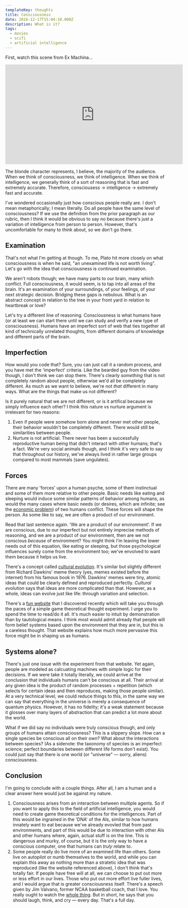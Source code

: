 ```yaml
---
templateKey: thoughts
title: Consciousness
date: 2016-12-17T15:04:10.000Z
description: What is it?
tags:
  - movies
  - scifi
  - artificial intelligence
---
```


First, watch this scene from Ex Machina...

<iframe width="560" height="315" src="https://www.youtube.com/embed/Cfq0lUXexQA" frameborder="0" allow="accelerometer; autoplay; encrypted-media; gyroscope; picture-in-picture" allowfullscreen></iframe>

The blonde character represents, I believe, the majority of the audience. When we think of consciousness, we think of intelligence. When we think of intelligence, we generally think of a sort of reasoning that is fast and extremely accurate. Therefore, consciousess -> intelligence -> extremely fast and accurate.

I've wondered occasionally just how conscious people really are. I don't mean metaphorically; I mean literally. Do all people have the same level of consciousness? If we use the definition from the prior paragraph as our rubric, then I think it would be obvious to say no because there's just a variation of intelligence from person to person. However, that's uncomfortable for many to think about, so we don't go there.

## Examination

That's not what I'm getting at though. To me, Plato hit more closely on what consciousness is when he said, "an unexamined life is not worth living". Let's go with the idea that consciousness is continued examination.

We aren't robots though; we have many parts to our brain, many which conflict. Full consciousness, it would seem, is to tap into all areas of the brain. It's an examination of your surroundings, of your feelings, of your next strategic decision. Bridging these gaps is nebulous. What is an abstract concept in relation to the tree in your front yard in relation to heartbreak or love?

Let's try a different line of reasoning. Consciousness is what humans have (or at least we can start there until we can study and verify a new type of consciousness). Humans have an imperfect sort of web that ties together all kind of technically unrelated thoughts, from different domains of knowledge and different parts of the brain.

## Imperfection

How would you code that? Sure, you can just call it a random process, and you have met the 'imperfect' criteria. Like the bearded guy from the video though, I don't think we can stop there. There's clearly _something_ that is not completely random about people, otherwise we'd all be completely different. As much as we want to believe, we're not _that_ different in many ways. What are the things that make us not different?

Is it purely natural that we are not different, or is it artifical because we simply influence each other? I think this nature vs nurture argument is irrelevant for two reasons:

1. Even if people were somehow born alone and never met other people, their behavior wouldn't be completely different. There would still be similarities between people.
2. Nurture is not artificial. There never has been a successfully reproductive human being that didn't interact with other humans; that's a fact. We're very social animals though, and I think it's very safe to say that throughout our history, we've always lived in rather large groups compared to most mammals (save ungulates).

## Forces

There are many 'forces' upon a human psyche, some of them instinctual and some of them more relative to other people. Basic needs like eating and sleeping would induce some similar patterns of behavior among humans, as would the many cases where basic needs (or desires, which are infinite; see the [economic problem](https://en.wikipedia.org/wiki/Economic_problem)) of two humans conflict. These forces will shape the person. As some like to say, we are often a product of our environment.

Read that last sentence again. 'We are a product of our environment'. If we are conscious, due to our imperfect but not entirely imprecise methods of reasoning, and we are a product of our environment, then are we not conscious _because_ of environment? You might think I'm leaving the lower needs out of this equation, like eating or sleeping, but those psychological influences surely come from the environment too; we've envolved to want them because it helps us live.

There's a concept called [cultural evolution](https://en.wikipedia.org/wiki/Cultural_evolution). It's similar but slightly different from Richard Dawkins' meme theory (yes, memes existed before the internet) from his famous book in 1976. Dawkins' memes were tiny, atomic ideas that could be clearly defined and reproduced perfectly. *Cultural evolution* says that ideas are more complicated than that. However, as a whole, ideas can evolve just like life: through variation and selection.

There's a [fun website](https://ncase.me/trust/) that I discovered recently which will take you through the paces of a simple game theoretical thought experiment. I urge you to spend the time to read/do it all. It's much easier to intuit by demonstration than by tautological means. I think most would admit already that people will form belief systems based upon the environment that they are in, but this is a careless thought. That website explains how much more pervasive this force might be in shaping us as humans.

## Systems alone?

There's just one issue with the experiment from that website. Yet again, people are modeled as calcuating machines with simple logic for their decisions. If we were take it totally literally, we could arrive at the conclusion that individuals humans can't be conscious at all. Their arrival at any given idea is the product of random processes + repetition (which selects for certain ideas and then reproduces, making those people similar). At a very technical level, we could reduce things to this, in the same way we can say that everything in the universe is merely a consequence of quantum physics. However, it has no fidelity; it's a weak statement because it glosses over many layers of abstraction that can predict a lot more about the world.

What if we did say no individuals were truly conscious though, and only groups of humans attain consciousness? This is a slippery slope. How can a single species be conscious all on their own? What about the interactions between species? (As a sidenote: the taxonomy of speciies is an imperfect science; perfect boundaries between different life forms don't exist). You could just say that there is one world (or "universe" — sorry, aliens) consciousness.

## Conclusion

I'm going to conclude with a couple things. After all, I am a human and a clear answer here would just be against my nature.

1. Consciousness arises from an interaction between multiple agents. So if you want to apply this to the field of artificial intelligence, you would need to create game theoretical conditions for the intelligences. Part of this would be ingrained in the 'DNA' of the AIs, similar to how humans innately want to eat because we've already evovled that from past environments, and part of this would be due to interaction with other AIs and other humans where, again, actual stuff is on the line. This is dangerous and murky, of course, but it is the only way to have a conscious computer, one that humans can *truly* relate to.
2. Some people really do live more of an examined life than others. Some live on autopilot or numb themselves to the world, and while you can explain this away as nothing more than a stratetic idea that was reproduced (like the website referenced above), I don't think that's totally fair. If people have free will at all, we can choose to put out more or less effort in our lives. Those who put out more effort live fuller lives, and I would argue that is greater consciousness itself. There's a speech given by Jim Valvano, former NCAA basketball coach, that I love. You really ought to watch the [whole thing](https://www.youtube.com/watch?v=HuoVM9nm42E). But in short, he says that you should laugh, think, and cry — every day. That's a full day.
